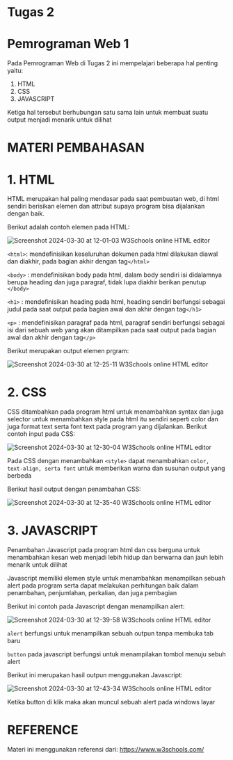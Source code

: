 # Tugas 2
# Pemrograman Web 1
Pada Pemrograman Web di Tugas 2 ini mempelajari beberapa hal penting yaitu:
1. HTML
2. CSS
3. JAVASCRIPT
   
Ketiga hal tersebut berhubungan satu sama lain untuk membuat suatu output menjadi menarik untuk dilihat

# MATERI PEMBAHASAN

# 1. HTML
HTML merupakan hal paling mendasar pada saat pembuatan web, di html sendiri berisikan elemen dan attribut supaya program bisa dijalankan dengan baik.

Berikut adalah contoh elemen pada HTML:

![Screenshot 2024-03-30 at 12-01-03 W3Schools online HTML editor](https://github.com/callherdevia1/Tugas2-PWEB-1/assets/152271304/d6e03eb4-315e-497a-b08f-c736e0fab5c1)

`<html>`: mendefinisikan keseluruhan dokumen pada html dilakukan diawal dan diakhir, pada bagian akhir dengan tag`</html>`

`<body>` : mendefinisikan body pada html, dalam body sendiri isi didalamnya berupa heading dan juga paragraf, tidak lupa diakhir berikan penutup `</body>`

`<h1>` : mendefinisikan heading pada html, heading sendiri berfungsi sebagai judul pada saat output pada bagian awal dan akhir dengan tag`</h1>`

`<p>` : mendefinisikan paragraf pada html, paragraf sendiri berfungsi sebagai isi dari sebuah web yang akan ditampilkan pada saat output pada bagian awal dan akhir dengan tag`</p>`

Berikut merupakan output elemen prgram:

![Screenshot 2024-03-30 at 12-25-11 W3Schools online HTML editor](https://github.com/callherdevia1/Tugas2-PWEB-1/assets/152271304/3a5dc78f-9a44-4f46-b2fa-6f4407dcac55)

# 2. CSS 
CSS ditambahkan pada program html untuk menambahkan syntax dan juga selector untuk menambahkan style pada html itu sendiri seperti color dan juga format text serta font text pada program yang dijalankan.
Berikut contoh input pada CSS:

![Screenshot 2024-03-30 at 12-30-04 W3Schools online HTML editor](https://github.com/callherdevia1/Tugas2-PWEB-1/assets/152271304/b952610e-0b5f-4743-887d-f4fe38cace32)

Pada CSS dengan menambahkan `<style>` dapat menambahkan `color, text-align, serta font` untuk memberikan warna dan susunan output yang berbeda

Berikut hasil output dengan penambahan CSS:

![Screenshot 2024-03-30 at 12-35-40 W3Schools online HTML editor](https://github.com/callherdevia1/Tugas2-PWEB-1/assets/152271304/15302651-2037-4681-8047-154b90fccc8d)


# 3. JAVASCRIPT
Penambahan Javascript pada program html dan css berguna untuk menambahkan kesan web menjadi lebih hidup dan berwarna dan jauh lebih menarik untuk dilihat

Javascript memiliki elemen style untuk menambahkan menampilkan sebuah alert pada program serta dapat melakukan perhitungan baik dalam penambahan, penjumlahan, perkalian, dan juga pembagian

Berikut ini contoh pada Javascript dengan menampilkan alert:

![Screenshot 2024-03-30 at 12-39-58 W3Schools online HTML editor](https://github.com/callherdevia1/Tugas2-PWEB-1/assets/152271304/d3097ece-e87e-407e-ab44-a770479c780d)

`alert` berfungsi untuk menampilkan sebuah outpun tanpa membuka tab baru

`button` pada javascript berfungsi untuk menampilakan tombol menuju sebuh alert

Berikut ini merupakan hasil outpun menggunakan Javascript:

![Screenshot 2024-03-30 at 12-43-34 W3Schools online HTML editor](https://github.com/callherdevia1/Tugas2-PWEB-1/assets/152271304/7a3bfc82-d27d-4ae3-901b-2b4fb648ec42)


Ketika button di klik maka akan muncul sebuah alert pada windows layar


# REFERENCE
Materi ini menggunakan referensi dari:
https://www.w3schools.com/
